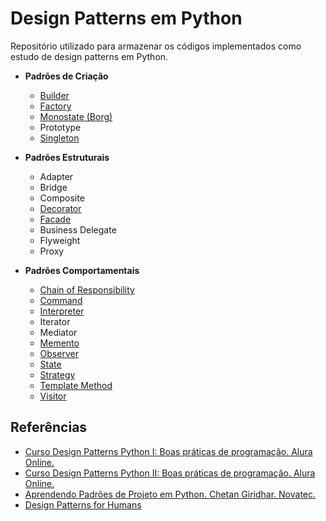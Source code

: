 # Design Patterns em Python

Repositório utilizado para armazenar os códigos implementados como estudo de design patterns em Python.

- **Padrões de Criação**
  - [Builder](criacao/builder)
  - [Factory](criacao/factory)
  - [Monostate (Borg)](criacao/monostate)
  - Prototype
  - [Singleton](criacao/singleton)

- **Padrões Estruturais**
  - Adapter
  - Bridge
  - Composite
  - [Decorator](estruturais/decorator)
  - [Facade](estruturais/facade)
  - Business Delegate
  - Flyweight
  - Proxy
  
- **Padrões Comportamentais**
  - [Chain of Responsibility](comportamentais/chain_of_responsibility)
  - [Command](comportamentais/command)
  - [Interpreter](comportamentais/interpreter)
  - Iterator
  - Mediator
  - [Memento](comportamentais/memento)
  - [Observer](comportamentais/observer)
  - [State](comportamentais/state)
  - [Strategy](comportamentais/strategy)
  - [Template Method](comportamentais/template_method)
  - [Visitor](comportamentais/visitor)

## Referências

- [Curso Design Patterns Python I: Boas práticas de programação. Alura Online.](https://cursos.alura.com.br/course/design-patterns-python)
- [Curso Design Patterns Python II: Boas práticas de programação. Alura Online.](https://cursos.alura.com.br/course/design-patterns-python-2)
- [Aprendendo Padrões de Projeto em Python. Chetan Giridhar. Novatec.](https://novatec.com.br/livros/padroes-projeto-python/)
- [Design Patterns for Humans](https://github.com/kamranahmedse/design-patterns-for-humans)